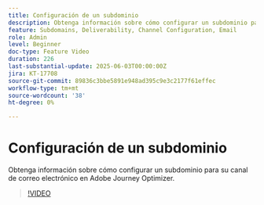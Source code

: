 ```yaml
---
title: Configuración de un subdominio
description: Obtenga información sobre cómo configurar un subdominio para su canal de correo electrónico en Adobe Journey Optimizer.
feature: Subdomains, Deliverability, Channel Configuration, Email
role: Admin
level: Beginner
doc-type: Feature Video
duration: 226
last-substantial-update: 2025-06-03T00:00:00Z
jira: KT-17708
source-git-commit: 89836c3bbe5891e948ad395c9e3c2177f61effec
workflow-type: tm+mt
source-wordcount: '38'
ht-degree: 0%

---
```



# Configuración de un subdominio

Obtenga información sobre cómo configurar un subdominio para su canal de correo electrónico en Adobe Journey Optimizer.

>[!VIDEO](https://video.tv.adobe.com/v/3463228/?learn=on&enablevpops&captions=spa)
